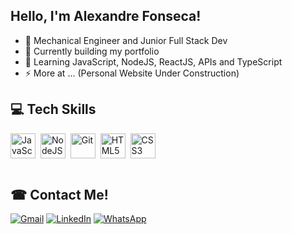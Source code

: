<h2 align="left">Hello, I'm Alexandre Fonseca!</h2> 

- 💼 Mechanical Engineer and Junior Full Stack Dev
- 🔭 Currently building my portfolio
- 🌱 Learning JavaScript, NodeJS, ReactJS, APIs and TypeScript
- ⚡ More at ... (Personal Website Under Construction)

<h2 align="left">💻 Tech Skills</h2>

<div style="display: inline_block">
  <img align="center" title="JavaScript" alt="JavaScript" height="40" width="40" src="https://cdn.jsdelivr.net/gh/devicons/devicon/icons/javascript/javascript-original.svg">&nbsp
  <img align="center" title="NodeJS" alt="NodeJS" height="40" width="40" src="https://cdn.jsdelivr.net/gh/devicons/devicon/icons/nodejs/nodejs-original.svg">&nbsp
  <img align="center" title="Git" alt="Git" height="40" width="40" src="https://cdn.jsdelivr.net/gh/devicons/devicon/icons/git/git-original.svg"">&nbsp
  <img align="center" title="HTML5" alt="HTML5" height="40" width="40" src="https://cdn.jsdelivr.net/gh/devicons/devicon/icons/html5/html5-original.svg">&nbsp
  <img align="center" title="CSS3" alt="CSS3" height="40" width="40" src="https://cdn.jsdelivr.net/gh/devicons/devicon/icons/css3/css3-original.svg">
</div>

<br>

<h2 align="left">☎ Contact Me!</h2>

<div>
  <a href="mailto:amfonseca98@gmail.com"><img alt="Gmail" src="https://img.shields.io/badge/Gmail-D14836?style=for-the-badge&logo=gmail&logoColor=white"></a>
  <a href="https://www.linkedin.com/in/alexandremucarzelfonseca/" target="_blank"><img alt="LinkedIn" src="https://img.shields.io/badge/LinkedIn-0077B5?style=for-the-badge&logo=linkedin&logoColor=white"></a>
  <a href="https://api.whatsapp.com/send?phone=5541992055294" target="_blank"><img alt="WhatsApp" src="https://img.shields.io/badge/WhatsApp-25D366?style=for-the-badge&logo=whatsapp&logoColor=white"></a>
</div>
